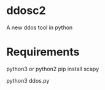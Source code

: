 # ddosc2
A new ddos tool in python

# Requirements
python3 or python2 
pip install scapy

python3 ddos.py
